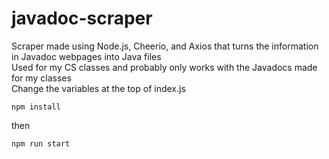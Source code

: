 # javadoc-scraper
Scraper made using Node.js, Cheerio, and Axios that turns the information in Javadoc webpages into Java files  
Used for my CS classes and probably only works with the Javadocs made for my classes  
Change the variables at the top of index.js

```
npm install
```

then

```
npm run start
```
